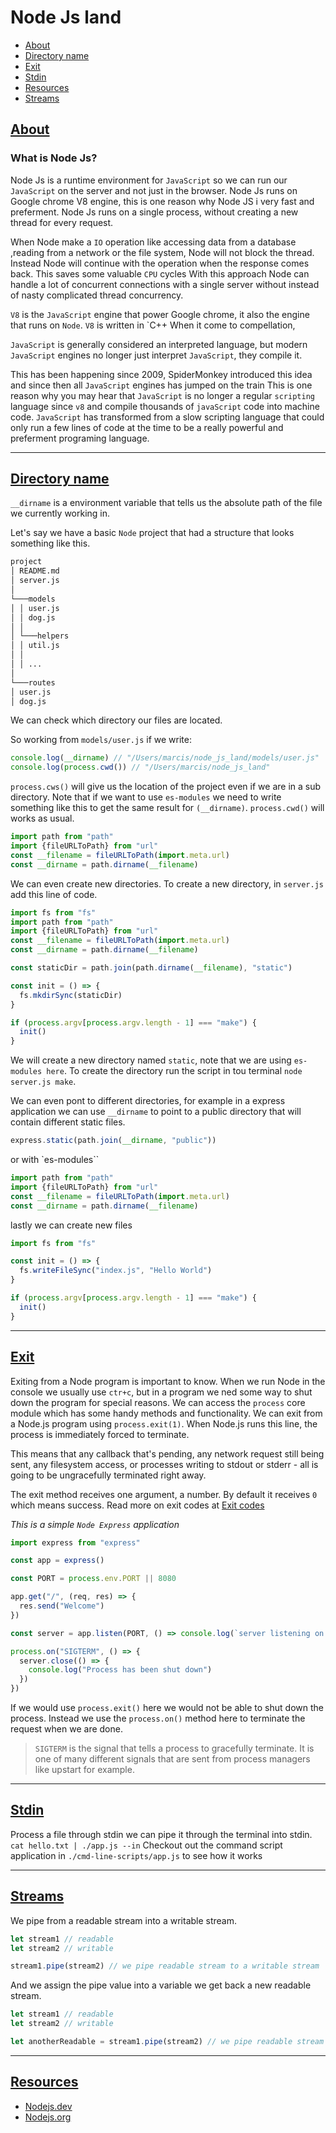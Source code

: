 # Node Js land

- [About](#about)
- [Directory name](#dirname)
- [Exit](#exit)
- [Stdin](#stdin)
- [Resources](#resources)
- [Streams](#streams)

## [About](#about)

### What is Node Js?

Node Js is a runtime environment for `JavaScript` so we can run our `JavaScript` on the server and not just in the browser.
Node Js runs on Google chrome V8 engine, this is one reason why Node JS i very fast and preferment.
Node Js runs on a single process, without creating a new thread for every request.

When Node make a `IO` operation like accessing data from a database ,reading from a network or the file system, Node will not block the thread.
Instead Node will continue with the operation when the response comes back. This saves some valuable `CPU` cycles
With this approach Node can handle a lot of concurrent connections with a single server without instead of nasty complicated thread concurrency.

`V8` is the `JavaScript` engine that power Google chrome, it also the engine that runs on `Node`.
`V8` is written in `C++
When it come to compellation,

`JavaScript` is generally considered an interpreted language, but modern `JavaScript` engines no longer just interpret `JavaScript`, they compile it.

This has been happening since 2009, SpiderMonkey introduced this idea and since then all `JavaScript` engines has jumped on the train
This is one reason why you may hear that `JavaScript` is no longer a regular `scripting` language since `v8` and compile thousands of `javaScript` code into machine code.
`JavaScript` has transformed from a slow scripting language that could only run a few lines of code at the time to be a really powerful and preferment programing language.

---

## [Directory name](#dirname)

`__dirname` is a environment variable that tells us the absolute path of the file we currently working in.

Let's say we have a basic `Node` project that had a structure that looks something like this.

```md
project
│ README.md
│ server.js
│
└───models
│ │ user.js
│ │ dog.js
│ │
│ └───helpers
│ │ util.js
│ │
│ │ ...
│
└───routes
│ user.js
│ dog.js
```

We can check which directory our files are located.

So working from `models/user.js` if we write:

```js
console.log(__dirname) // "/Users/marcis/node_js_land/models/user.js"
console.log(process.cwd()) // "/Users/marcis/node_js_land"
```

`process.cws()` will give us the location of the project even if we are in a sub directory.
Note that if we want to use `es-modules` we need to write something like this to get the same result for `(__dirname)`.
`process.cwd()` will works as usual.

```js
import path from "path"
import {fileURLToPath} from "url"
const __filename = fileURLToPath(import.meta.url)
const __dirname = path.dirname(__filename)
```

We can even create new directories.
To create a new directory, in `server.js` add this line of code.

```js
import fs from "fs"
import path from "path"
import {fileURLToPath} from "url"
const __filename = fileURLToPath(import.meta.url)
const __dirname = path.dirname(__filename)

const staticDir = path.join(path.dirname(__filename), "static")

const init = () => {
  fs.mkdirSync(staticDir)
}

if (process.argv[process.argv.length - 1] === "make") {
  init()
}
```

We will create a new directory named `static`, note that we are using `es-modules here`.
To create the directory run the script in tou terminal `node server.js make`.

We can even pont to different directories, for example in a express application we can use `__dirname` to point to a public directory that will contain different static files.

```js
express.static(path.join(__dirname, "public"))
```

or with `es-modules``

```js
import path from "path"
import {fileURLToPath} from "url"
const __filename = fileURLToPath(import.meta.url)
const __dirname = path.dirname(__filename)
```

lastly we can create new files

```js
import fs from "fs"

const init = () => {
  fs.writeFileSync("index.js", "Hello World")
}

if (process.argv[process.argv.length - 1] === "make") {
  init()
}
```

---

## [Exit](#exit)

Exiting from a Node program is important to know. When we run Node in the console we usually use `ctr+c`, but in a program we ned some way to shut down the program for special reasons.
We can access the `process` core module which has some handy methods and functionality.
We can exit from a Node.js program using `process.exit(1)`.
When Node.js runs this line, the process is immediately forced to terminate.

This means that any callback that's pending, any network request still being sent, any filesystem access, or processes writing to stdout or stderr - all is going to be ungracefully terminated right away.

The exit method receives one argument, a number. By default it receives `0` which means success.
Read more on exit codes at [Exit codes](https://nodejs.org/api/process.html#process_exit_codes)

_This is a simple `Node Express` application_

```js
import express from "express"

const app = express()

const PORT = process.env.PORT || 8080

app.get("/", (req, res) => {
  res.send("Welcome")
})

const server = app.listen(PORT, () => console.log(`server listening on port ${PORT}`))

process.on("SIGTERM", () => {
  server.close(() => {
    console.log("Process has been shut down")
  })
})
```

If we would use `process.exit()` here we would not be able to shut down the process.
Instead we use the `process.on()` method here to terminate the request when we are done.

> `SIGTERM` is the signal that tells a process to gracefully terminate. It is one of many different signals that are sent from process managers like upstart for example.

---

## [Stdin](#stdin)

Process a file through stdin we can pipe it through the terminal into stdin.
` cat hello.txt | ./app.js --in`
Checkout out the command script application in `./cmd-line-scripts/app.js` to see how it works

---

## [Streams](#streams)

We pipe from a readable stream into a writable stream.

```js
let stream1 // readable
let stream2 // writable

stream1.pipe(stream2) // we pipe readable stream to a writable stream
```

And we assign the pipe value into a variable we get back a new readable stream.

```js
let stream1 // readable
let stream2 // writable

let anotherReadable = stream1.pipe(stream2) // we pipe readable stream to a writable stream
```

---

## [Resources](#resources)

- [Nodejs.dev](https://nodejs.dev/)
- [Nodejs.org](https://nodejs.org/en/)

